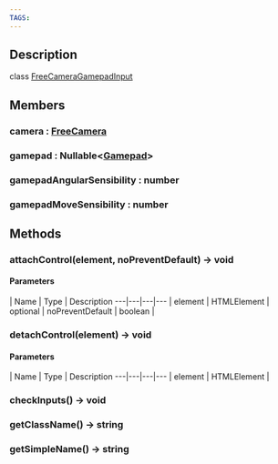 ```yaml
---
TAGS:
---
```

## Description

class [FreeCameraGamepadInput](/classes/3.1/FreeCameraGamepadInput)



## Members

### camera : [FreeCamera](/classes/3.1/FreeCamera)


### gamepad : Nullable&lt;[Gamepad](/classes/3.1/Gamepad)&gt;


### gamepadAngularSensibility : number


### gamepadMoveSensibility : number


## Methods

### attachControl(element, noPreventDefault) &rarr; void



#### Parameters
 | Name | Type | Description
---|---|---|---
 | element | HTMLElement | 
optional | noPreventDefault | boolean | 
### detachControl(element) &rarr; void



#### Parameters
 | Name | Type | Description
---|---|---|---
 | element | HTMLElement | 

### checkInputs() &rarr; void


### getClassName() &rarr; string


### getSimpleName() &rarr; string


